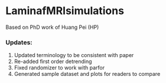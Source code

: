 # LaminafMRIsimulations
Based on PhD work of Huang Pei (HP)


### Updates:
1. Updated terminology to be consistent with paper
2. Re-added first order detrending
3. Fixed randomizer to work with parfor
4. Generated sample dataset and plots for readers to compare
